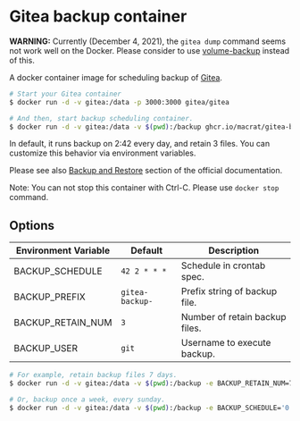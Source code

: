 Gitea backup container
======================

**WARNING:**
Currently (December 4, 2021), the `gitea dump` command seems not work well on the Docker.
Please consider to use [volume-backup](https://github.com/macrat/volume-backup) instead of this.

A docker container image for scheduling backup of [Gitea](https://gitea.io/).

``` bash
# Start your Gitea container
$ docker run -d -v gitea:/data -p 3000:3000 gitea/gitea

# And then, start backup scheduling container.
$ docker run -d -v gitea:/data -v $(pwd):/backup ghcr.io/macrat/gitea-backup
```

In default, it runs backup on 2:42 every day, and retain 3 files.
You can customize this behavior via environment variables.

Please see also [Backup and Restore](https://docs.gitea.io/en-us/backup-and-restore/) section of the official documentation.

Note: You can not stop this container with Ctrl-C. Please use `docker stop` command.


## Options

| Environment Variable | Default         | Description                    |
|----------------------|-----------------|--------------------------------|
| BACKUP_SCHEDULE      | `42 2 * * *`    | Schedule in crontab spec.      |
| BACKUP_PREFIX        | `gitea-backup-` | Prefix string of backup file.  |
| BACKUP_RETAIN_NUM    | `3`             | Number of retain backup files. |
| BACKUP_USER          | `git`           | Username to execute backup.    |

``` bash
# For example, retain backup files 7 days.
$ docker run -d -v gitea:/data -v $(pwd):/backup -e BACKUP_RETAIN_NUM=7 ghcr.io/macrat/gitea-backup

# Or, backup once a week, every sunday.
$ docker run -d -v gitea:/data -v $(pwd):/backup -e BACKUP_SCHEDULE='0 0 * * 0' ghcr.io/macrat/gitea-backup
```

